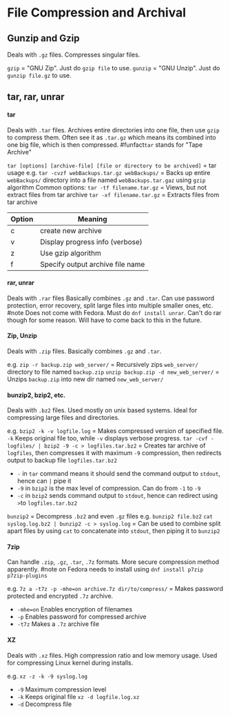 # File Compression and Archival

## Gunzip and Gzip
Deals with `.gz` files. Compresses singular files.

`gzip` = "GNU Zip". Just do `gzip file` to use.
`gunzip` = "GNU Unzip". Just do `gunzip file.gz` to use.

## tar, rar, unrar
#### tar
Deals with `.tar` files. Archives entire directories into one file, then use `gzip` to compress them. Often see it as `.tar.gz` which means its combined into one big file, which is then compressed.
#funfact`tar` stands for "Tape Archive"

`tar [options] [archive-file] [file or directory to be archived]` = tar usage
e.g. `tar -cvzf webBackups.tar.gz webBackups/` = Backs up entire `webBackups/` directory into a file named `webBackups.tar.gaz` using `gzip` algorithm
Common options:
`tar -tf filename.tar.gz` = Views, but not extract files from tar archive
`tar -xf filename.tar.gz` = Extracts files from tar archive

| Option | Meaning                          |
| ------ | -------------------------------- |
| c      | create new archive               |
| v      | Display progress info (verbose)  |
| z      | Use gzip algorithm               |
| f      | Specify output archive file name |
#### rar, unrar
Deals with `.rar` files
Basically combines `.gz` and `.tar`.
Can use password protection, error recovery, split large files into multiple smaller ones, etc.
#note Does not come with Fedora. Must do `dnf install unrar`. Can't do rar though for some reason. Will have to come back to this in the future.

#### Zip, Unzip
Deals with `.zip` files.
Basically combines `.gz` and `.tar`.

e.g. 
`zip -r backup.zip web_server/` = Recursively zips `web_server/` directory to file named `backup.zip`
`unzip backup.zip -d new_web_server/` = Unzips `backup.zip` into new dir named `new_web_server/`

#### bunzip2, bzip2, etc.
Deals with `.bz2` files.
Used mostly on unix based systems. Ideal for compressing large files and directories.

e.g.
`bzip2 -k -v logfile.log` = Makes compressed version of specified file. `-k` Keeps original file too, while `-v` displays verbose progress.
`tar -cvf - logfiles/ | bzip2 -9 -c > logfiles.tar.bz2` = Creates tar archive of `logfiles`, then compresses it with maximum `-9` compression, then redirects output to backup file `logfiles.tar.bz2`
- `-` in `tar` command means it should send the command output to `stdout`, hence can `|` pipe it
- `-9` in `bzip2` is the max level of compression. Can do from `-1` to `-9`
- `-c` in `bzip2` sends command output to `stdout`, hence can redirect using `>`to `logfiles.tar.bz2`

`bunzip2` = Decompress `.bz2` and even `.gz` files
e.g.
`bunzip2 file.bz2` 
`cat syslog.log.bz2 | bunzip2 -c > syslog.log` = Can be used to combine split apart files by using `cat` to concatenate into `stdout`, then piping it to `bunzip2`


#### 7zip
Can handle `.zip`, `.gz`, `.tar`, `.7z` formats.
More secure compression method apparently.
#note on Fedora needs to install using `dnf install p7zip p7zip-plugins`

e.g.
`7z a -t7z -p -mhe=on archive.7z dir/to/compress/` = Makes password protected and encrypted `.7z` archive.
- `-mhe=on` Enables encryption of filenames
- `-p` Enables password for compressed archive
- `-t7z` Makes a `.7z` archive file

#### XZ
Deals with `.xz` files.
High compression ratio and low memory usage.
Used for compressing Linux kernel during installs.

e.g.
`xz -z -k -9 syslog.log`
- `-9` Maximum compression level
- `-k` Keeps original file
`xz -d logfile.log.xz`
- `-d` Decompress file
